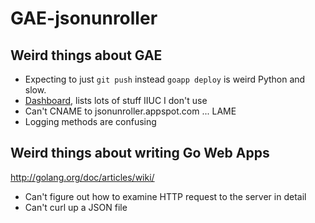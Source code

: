 GAE-jsonunroller
================

## Weird things about GAE

* Expecting to just `git push` instead `goapp deploy` is weird Python and slow.
* [Dashboard](https://appengine.google.com/dashboard?&app_id=s~jsonunroller), lists lots of stuff IIUC I don't use
* Can't CNAME to jsonunroller.appspot.com ... LAME
* Logging methods are confusing

## Weird things about writing Go Web Apps

<http://golang.org/doc/articles/wiki/>

* Can't figure out how to examine HTTP request to the server in detail
* Can't curl up a JSON file
